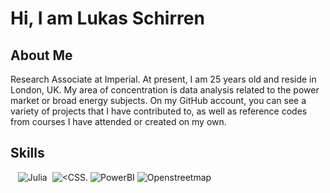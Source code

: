 # Hi, I am Lukas Schirren
## About Me
Research Associate at Imperial. At present, I am 25 years old and reside in London, UK. My area of concentration is data analysis related to the power market or broad energy subjects. On my GitHub account, you can see a variety of projects that I have contributed to, as well as reference codes from courses I have attended or created on my own.

## Skills
![<Python>](https://img.shields.io/badge/Python-FFD43B?style=for-the-badge&logo=python&logoColor=darkgreen) ![<PostgreSQL>](https://img.shields.io/badge/PostgreSQL-316192?style=for-the-badge&logo=postgresql&logoColor=white) ![<MySQL>](https://img.shields.io/badge/MySQL-00000F?style=for-the-badge&logo=mysql&logoColor=white) ![Julia](https://img.shields.io/badge/Julia-9558B2?style=for-the-badge&logo=julia&logoColor=white) ![<HTML5>](https://img.shields.io/badge/CSS3-1572B6?style=for-the-badge&logo=css3&logoColor=white)  ![<CSS.](https://img.shields.io/badge/HTML5-E34F26?style=for-the-badge&logo=html5&logoColor=white) ![PowerBI](https://img.shields.io/badge/PowerBI-F2C811?style=for-the-badge&logo=Power%20BI&logoColor=white) ![Openstreetmap](https://img.shields.io/badge/OpenStreetMap-7EBC6F?style=for-the-badge&logo=OpenStreetMap&logoColor=white)
